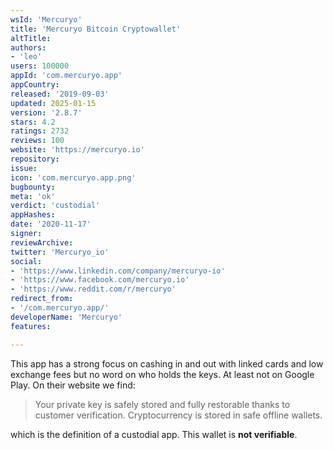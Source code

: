 ```yaml
---
wsId: 'Mercuryo'
title: 'Mercuryo Bitcoin Cryptowallet'
altTitle: 
authors:
- 'leo'
users: 100000
appId: 'com.mercuryo.app'
appCountry: 
released: '2019-09-03'
updated: 2025-01-15
version: '2.8.7'
stars: 4.2
ratings: 2732
reviews: 100
website: 'https://mercuryo.io'
repository: 
issue: 
icon: 'com.mercuryo.app.png'
bugbounty: 
meta: 'ok'
verdict: 'custodial'
appHashes: 
date: '2020-11-17'
signer: 
reviewArchive: 
twitter: 'Mercuryo_io'
social:
- 'https://www.linkedin.com/company/mercuryo-io'
- 'https://www.facebook.com/mercuryo.io'
- 'https://www.reddit.com/r/mercuryo'
redirect_from:
- '/com.mercuryo.app/'
developerName: 'Mercuryo'
features: 

---
```


This app has a strong focus on cashing in and out with linked cards and low
exchange fees but no word on who holds the keys. At least not on Google Play.
On their website we find:

> Your private key is safely stored and fully restorable thanks to customer
  verification. Cryptocurrency is stored in safe offline wallets.

which is the definition of a custodial app. This wallet is **not verifiable**.
